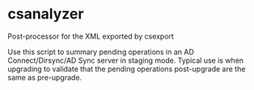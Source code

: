 # csanalyzer
Post-processor for the XML exported by csexport

Use this script to summary pending operations in an AD Connect/Dirsync/AD Sync server in staging mode. Typical use is when upgrading to validate that the pending operations post-upgrade are the same as pre-upgrade.
